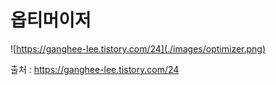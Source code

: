 # 옵티머이저

![https://ganghee-lee.tistory.com/24](./images/optimizer.png)  

출처 : https://ganghee-lee.tistory.com/24